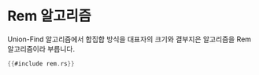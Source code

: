 # Rem 알고리즘

Union-Find 알고리즘에서 합집합 방식을 대표자의 크기와 결부지은 알고리즘을 Rem
알고리즘이라 부릅니다.

```rust
{{#include rem.rs}}
```
